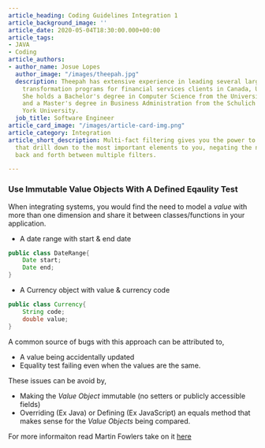```yaml
---
article_heading: Coding Guidelines Integration 1
article_background_image: ''
article_date: 2020-05-04T18:30:00.000+00:00
article_tags:
- JAVA
- Coding
article_authors:
- author_name: Josue Lopes
  author_image: "/images/theepah.jpg"
  description: Theepah has extensive experience in leading several large-scale digital
    transformation programs for financial services clients in Canada, US & the UK.
    She holds a Bachelor's degree in Computer Science from the University of Waterloo,
    and a Master's degree in Business Administration from the Schulich School of Business,
    York University.
  job_title: Software Engineer
article_card_image: "/images/article-card-img.png"
article_category: Integration
article_short_description: Multi-fact filtering gives you the power to create comparisons
  that drill down to the most important elements to you, negating the need to swap
  back and forth between multiple filters.

---
```

### Use Immutable Value Objects With A Defined Eqaulity Test

When integrating systems, you would find the need to model a _value_ with more than one dimension and share it between
classes/functions in your application.

- A date range with start & end date

```java
public class DateRange{
    Date start;
    Date end;
}
```

- A Currency object with value & currency code

```java
public class Currency{
    String code;
    double value;
}
```

A common source of bugs with this approach can be attributed to,

- A value being accidentally updated
- Equality test failing even when the values are the same.

These issues can be avoid by,

- Making the _Value Object_ immutable (no setters or publicly accessible fields)
- Overriding (Ex Java) or Defining (Ex JavaScript) an equals method that makes sense for the _Value Objects_ being compared.

For more informaiton read Martin Fowlers take on it [here](https://martinfowler.com/bliki/ValueObject.html)